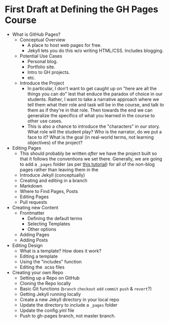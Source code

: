 # First Draft at Defining the GH Pages Course

* What is GitHub Pages?
  - Conceptual Overview
    + A place to host web pages for free.
    + Jekyll lets you do this w/o writing HTML/CSS. Includes blogging.
  - Potential Use Cases
    + Personal blog.
    + Portfolio site.
    + Intro to GH projects.
    + etc.
  - Introduce the Project
    + In particular, I don't want to get caught up on "here are all the things you can do" lest that enduce the paradox of choice in our students. Rather, I want to take a narrative approach where we tell them what their role and task will be in the course, and talk to them as if they're in that role. Then towards the end we can generalize the specifics of what you learned in the course to other use cases.
    + This is also a chance to introduce the "characters" in our story. What role will the student play? Who is the narrator, do we put a face to it? What is the goal (in real-world terms, not learning objectives) of the project?
* Editing Pages
    + This should probably be written _after_ we have the project built so that it follows the conventions we set there. Generally, we are going to add a `_pages` folder (as per [this tutorial](http://www.taniarascia.com/make-a-static-website-with-jekyll/)) for all of the non-blog pages rather than leaving them in the 
  - Introduce Jekyll (conceptually)
  - Creating and editing in a branch
  - Markdown
  - Where to Find Pages, Posts
  - Editing Pages
  - Pull requests
* Creating new Content
  - Frontmatter
    + Defining the default terms
    + Selecting Templates
    + Other options
  - Adding Pages
  - Adding Posts
* Editing Design
  - What is a template? How does it work?
  - Editing a template
  - Using the "includes" function
  - Editing the .scss files
* Creating your own Repo
  - Setting up a Repo on GitHub
  - Cloning the Repo locally
  - Basic Git functions (`branch` `checkout` `add` `commit` `push` & `revert`?)
  - Getting Jekyll running locally
  - Create a new Jekyll directory in your local repo
  - Update the directory to include a `_pages` folder
  - Update the config.yml file
  - Push to gh-pages branch, not master branch.